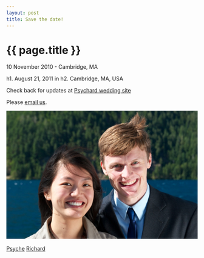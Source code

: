 ```yaml
---
layout: post
title: Save the date!
---
```


{{ page.title }}
================

<p class="meta">10 November 2010 - Cambridge, MA</p>

h1. August 21, 2011
in
h2. Cambridge, MA, USA

Check back for updates at [Psychard wedding site](http://www.psychard.com/)

Please [email us](mailto:both@psychard.com).

<img src="/images/psychard_wa.jpg" alt="Psychard in Port Angeles, WA"/>


[Psyche](http://www.psycheloui.com/)
[Richard](http://www.richardhenrywest.com/)